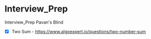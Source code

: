 # Interview_Prep

Interview_Prep Pavan's Blind

- [x] Two Sum - https://www.algoexpert.io/questions/two-number-sum

<!-- [ ] Placeholder - -->
